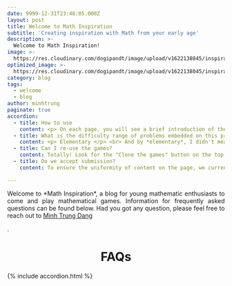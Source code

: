 ```yaml
---
date: 9999-12-31T23:48:05.000Z
layout: post
title: Welcome to Math Inspiration
subtitle: 'Creating inspiration with Math from your early age'
description: >-
  Welcome to Math Inspiration!
image: >-
  https://res.cloudinary.com/dogipandt/image/upload/v1622138045/inspiration_qkzh0y.jpg
optimized_image: >-
  https://res.cloudinary.com/dogipandt/image/upload/v1622138045/inspiration_qkzh0y.jpg
category: blog
tags:
  - welcome
  - blog
author: minhtrung
paginate: true
accordion: 
  - title: How to use
    content: <p> On each page, you will see a brief introduction of the topic, and neccessary formulas (if there is) at the FAQs on top of the page. Then scroll down, you shall see the Scratch game embedded directly to the site. </p> <br> Not sure how to use the game? Don't worry, inside the game, find the instruction button on the top right corner of the game, you will see the full guide to all features of the game. 
  - title: What is the difficulty range of problems embedded on this project?
    content: <p> Elementary </p> <br> And by *elementary*, I didn't meant elementary school, but elementary *maths*. All of the mathematics problems here can be solved with simple reasoning, with solutions that even primary schoolers can understand. However, there are still problems that I didn't encounter much later than primary school, which often requires experience to figure out.  <br> Still, they are games, try them out! 
  - title: Can I re-use the games?
    content: Totally! Look for the "Clone the games" button on the top right of the page and click on it. It will lead you to my Scratch repository, where you can find the code for all the embedded content on this website. Feel free clone the code down and apply them to illustrate any math problem you want. 
  - title: Do we accept submission?
    content: To ensure the uniformity of content on the page, we currently do not accept submissions. However, you can suggest problems and games by sending email to me either via email or Facebook. 

---
```



 
<head>
<style>
h1 {text-align: center;}
p {text-align: justify;}
</style>
</head>
<body>
<p> Welcome to *Math Inspiration*, a blog for young mathematic enthusiasts to come and play mathematical games. Information for frequently asked questions can be found below. Had you got any question, please feel free to reach out to <a href="https://www.facebook.com/the.matheMagicia" target="_blank" class="creator">Minh Trung Dang</a> </p>.
<h1>FAQs</h1>

</body>

{% include accordion.html %}




